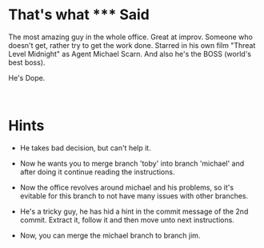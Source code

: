 # That's what *** Said

The most amazing guy in the whole office. Great at improv. Someone who doesn't get, rather try to get the work done. Starred in his own film "Threat Level Midnight" as Agent Michael Scarn. And also he's the BOSS (world's best boss).

He's Dope.

<br/>

# Hints
- He takes bad decision, but can't help it. 
- Now he wants you to merge branch 'toby' into branch 'michael' and after doing it continue reading the instructions.

- Now the office revolves around michael and his problems, so it's evitable for this branch to not have many issues with other branches.  

- He's a tricky guy, he has hid a hint in the commit message of the 2nd commit. Extract it, follow it and then move unto next instructions. 

- Now, you can merge the michael branch to branch jim.